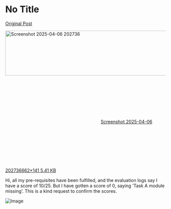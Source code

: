 # No Title

[Original Post](https://discourse.onlinedegree.iitm.ac.in/t/171141/347)

<p><div class="lightbox-wrapper"><a class="lightbox" href="https://europe1.discourse-cdn.com/flex013/uploads/iitm/original/3X/f/b/fbbc7606d11dda4948aceedc2d598b7f3f4b96b5.png" data-download-href="/uploads/short-url/zUXCv89JCNRQwOB0Ig4VD9EbO2F.png?dl=1" title="Screenshot 2025-04-06 202736" rel="noopener nofollow ugc"><img src="https://europe1.discourse-cdn.com/flex013/uploads/iitm/original/3X/f/b/fbbc7606d11dda4948aceedc2d598b7f3f4b96b5.png" alt="Screenshot 2025-04-06 202736" data-base62-sha1="zUXCv89JCNRQwOB0Ig4VD9EbO2F" width="662" height="141"><div class="meta"><svg class="fa d-icon d-icon-far-image svg-icon" aria-hidden="true"><use href="#far-image"></use></svg><span class="filename">Screenshot 2025-04-06 202736</span><span class="informations">662×141 5.41 KB</span><svg class="fa d-icon d-icon-discourse-expand svg-icon" aria-hidden="true"><use href="#discourse-expand"></use></svg></div></a></div></p>
<p>Hi, all my pre-requisites have been fulfilled, and the evaluation logs say I have a score of 10/25. But I have gotten a score of 0, saying ‘Task A module missing’. This is a kind request to confirm the scores.</p>

![Image](https://europe1.discourse-cdn.com/flex013/uploads/iitm/original/3X/f/b/fbbc7606d11dda4948aceedc2d598b7f3f4b96b5.png)
